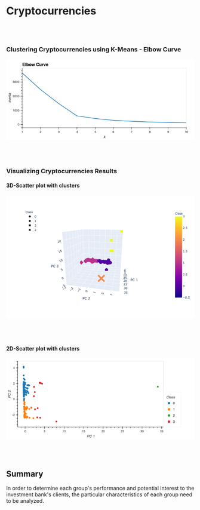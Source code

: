 # Cryptocurrencies

<br><br>

### Clustering Cryptocurrencies using K-Means - Elbow Curve
<p align="center">
    <img src="https://github.com/joZecodes/Cryptocurrencies/blob/main/Elbow%20Curve.png"> 
</p>
<br><br>

### Visualizing Cryptocurrencies Results
#### 3D-Scatter plot with clusters
<p align="center">
    <img src="https://github.com/joZecodes/Cryptocurrencies/blob/main/3d%20plot%20with%20clusters.png"> 
</p>

<br><br>

#### 2D-Scatter plot with clusters
<p align="center">
    <img src="https://github.com/joZecodes/Cryptocurrencies/blob/main/2d%20cluster.png"> 
</p>

<br><br>

## Summary
In order to determine each group's performance and potential interest to the investment bank's clients, the particular characteristics of each group need to be analyzed.

